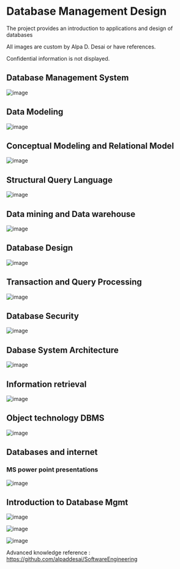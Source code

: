 # Database Management Design


The project provides an introduction to applications and design of databases

All images are custom by Alpa D. Desai or have references.

Confidential information is not displayed.

## Database Management System
![image](DatabaseSystemDesign.png)

## Data Modeling
![image](DataModeling.png)

## Conceptual Modeling and Relational Model
![image](RelationalModel.png)

## Structural Query Language
![image](PL_SQL.png)

## Data mining and Data warehouse
![image](DataMiningDataWarehouse.png)

## Database Design
![image](DatabaseDesign.png)

## Transaction and Query Processing
![image](TransactionQueryProcessing.png)

## Database Security
![image](DatabaseSecurity.png)

## Dabase System Architecture
![image](DatabaseSystemArchitecture.png)

## Information retrieval
![image](InformationRetrieval.png)

## Object technology DBMS
![image](ObjectOrientedObjectRelationalDBMS.png)

## Databases and internet
### MS power point presentations
![image](DatabaseInternet.png)

## Introduction to Database Mgmt
![image](DatabaseCertifications.jpg)

![image](USCopyrightCertificate.png)

![image](Ethics.jpg)

Advanced knowledge reference : https://github.com/alpaddesai/SoftwareEngineering
